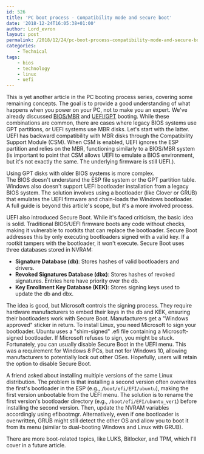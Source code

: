 ```yaml
---
id: 526
title: 'PC boot process - Compatibility mode and secure boot'
date: '2018-12-24T16:05:38+01:00'
author: Lord_evron
layout: post
permalink: /2018/12/24/pc-boot-process-compatibility-mode-and-secure-boot/
categories:
    - Technical
tags:
    - bios
    - technology
    - linux
    - uefi
---
```


This is yet another article in the PC booting process series, covering some remaining concepts. 
The goal is to provide a good understanding of what happens when you power on your PC, not to make you an expert.
We've already discussed [BIOS/MBR](/2018/12/13/pc-boot-process-mbr/) and [UEFI/GPT](/2018/12/14/pc-boot-process-uefi-with-gpt/) booting. While these combinations are common, there are cases where legacy BIOS systems use GPT partitions, 
or UEFI systems use MBR disks. Let's start with the latter. UEFI has backward compatibility with MBR disks through the Compatibility Support Module (CSM). 
When CSM is enabled, UEFI ignores the ESP partition and relies on the MBR, functioning similarly to a BIOS/MBR system (is important to point that CSM allows UEFI to emulate a BIOS environment, 
but it's not exactly the same. The underlying firmware is still UEFI.).


Using GPT disks with older BIOS systems is more complex.  
The BIOS doesn't understand the ESP file system or the GPT partition table.  
Windows also doesn't support UEFI bootloader installation from a legacy BIOS system. The solution involves using a bootloader 
(like Clover or GRUB) that emulates the UEFI firmware and chain-loads the Windows bootloader. 
A full guide is beyond this article's scope, but it's a more involved process.

UEFI also introduced Secure Boot. While it's faced criticism, the basic idea is solid. 
Traditional BIOS/UEFI firmware boots any code without checks, making it vulnerable to rootkits that can replace the bootloader. 
Secure Boot addresses this by only executing bootloaders signed with a valid key. 
If a rootkit tampers with the bootloader, it won't execute. Secure Boot uses three databases stored in NVRAM:

- **Signature Database (db)**: Stores hashes of valid bootloaders and drivers.
- **Revoked Signatures Database (dbx)**: Stores hashes of revoked signatures. Entries here have priority over the db.
- **Key Enrollment Key Database (KEK)**: Stores signing keys used to update the db and dbx.

The idea is good, but Microsoft controls the signing process. They require hardware manufacturers to embed their keys in the db and KEK, ensuring their bootloaders work with Secure Boot. 
Manufacturers get a "Windows approved" sticker in return.
To install Linux, you need Microsoft to sign your bootloader. Ubuntu uses a "shim-signed" .efi file containing a Microsoft-signed bootloader. 
If Microsoft refuses to sign, you might be stuck.  Fortunately, you can usually disable Secure Boot in the UEFI menu. 
This was a requirement for Windows 8 PCs, but not for Windows 10, allowing manufacturers to potentially lock out other OSes. 
Hopefully, users will retain the option to disable Secure Boot.

A friend asked about installing multiple versions of the same Linux distribution. 
The problem is that installing a second version often overwrites the first's bootloader in the ESP (e.g., `/boot/efi/EFI/ubuntu`), 
making the first version unbootable from the UEFI menu. The solution is to rename the first version's bootloader 
directory (e.g., `/boot/efi/EFI/ubuntu_ver1`) before installing the second version. Then, update the NVRAM variables accordingly using efibootmgr. 
Alternatively, even if one bootloader is overwritten, GRUB might still detect the other OS and allow you to boot it from its menu 
(similar to dual-booting Windows and Linux with GRUB).

There are more boot-related topics, like LUKS, Bitlocker, and TPM, which I'll cover in a future article.

